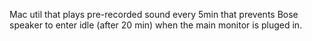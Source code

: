 Mac util that plays pre-recorded sound every 5min that prevents Bose speaker to enter idle (after 20 min) when the main monitor is pluged in. 
